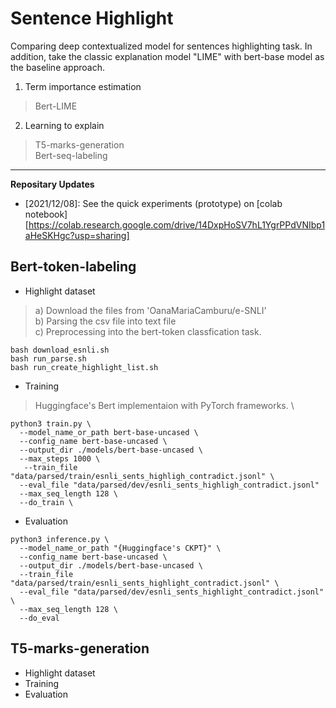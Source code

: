# Sentence Highlight
Comparing deep contextualized model for sentences highlighting task. 
In addition, take the classic explanation model "LIME" with bert-base model as the baseline approach.

1. Term importance estimation
> Bert-LIME
2. Learning to explain
> T5-marks-generation\
> Bert-seq-labeling
<hr/>

**Repositary Updates**
- [2021/12/08]: See the quick experiments (prototype) on [colab notebook][https://colab.research.google.com/drive/14DxpHoSV7hL1YgrPPdVNIbp1aHeSKHgc?usp=sharing]

## Bert-token-labeling
- Highlight dataset
> a) Download the files from 'OanaMariaCamburu/e-SNLI'\
> b) Parsing the csv file into text file\
> c) Preprocessing into the bert-token classfication task.
```
bash download_esnli.sh
bash run_parse.sh
bash run_create_highlight_list.sh
```
- Training
> Huggingface's Bert implementaion with PyTorch frameworks. \
```
python3 train.py \
  --model_name_or_path bert-base-uncased \
  --config_name bert-base-uncased \
  --output_dir ./models/bert-base-uncased \
  --max_steps 1000 \
   --train_file "data/parsed/train/esnli_sents_highligh_contradict.jsonl" \
  --eval_file "data/parsed/dev/esnli_sents_highligh_contradict.jsonl"
  --max_seq_length 128 \
  --do_train \
```
- Evaluation
```
python3 inference.py \
  --model_name_or_path "{Huggingface's CKPT}" \
  --config_name bert-base-uncased \
  --output_dir ./models/bert-base-uncased \
  --train_file "data/parsed/train/esnli_sents_highlight_contradict.jsonl" \
  --eval_file "data/parsed/dev/esnli_sents_highlight_contradict.jsonl" \
  --max_seq_length 128 \
  --do_eval 
```

## T5-marks-generation
- Highlight dataset
- Training
- Evaluation

